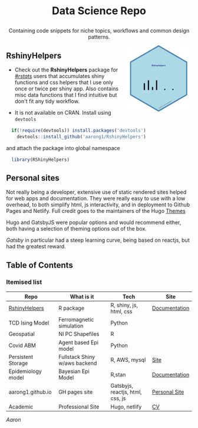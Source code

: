 # <p align=center >Data Science Repo</p>
<!--# ========== -->
<p align=center >Containing code snippets for niche topics, workflows and common design patterns.</p>

<!--<img align='right' src='https://github.com/aarong1/RshinyHelpers/blob/main/man/figures/logo.png'></img> -->
<img align='right' src='https://github.com/aarong1/RshinyHelpers/blob/main/pkgdown/favicon/apple-touch-icon-180x180.png'></img>

## RshinyHelpers
- Check out the **RshinyHelpers** package for [_#rstats_](https://www.google.com/url?sa=t&rct=j&q=&esrc=s&source=web&cd=&cad=rja&uact=8&ved=2ahUKEwiL8ra1gJL1AhWth_0HHVlEDKwQFnoECAIQAQ&url=https%3A%2F%2Fwww.r-project.org%2F&usg=AOvVaw1dEKAtw6XqNnWPRNby8Tne) users that accumulates shiny functions and css helpers that 
I use only once or twice per shiny app.  Also contains misc data functions that I find intuitive but don't fit any tidy workflow.

- It is not available on CRAN. Install using `devtools`

```R
  if(!require(devtools)) install.packages('devtools')
    devtools::install_github('aarong1/RshinyHelpers')
```

and attach the package into global namespace

```R 
  library(RShinyHelpers)
```

## Personal sites

Not really being a developer, extensive use of static rendered sites helped for web apps and documentation.  They were really easy to use with a low overhead, to both simplify html, js interactivity, and in deployment to Github Pages and Netlify.  Full credit goes to the maintainers of the Hugo [Themes](https://gohugo.io/getting-started/quick-start/)

Hugo and GatsbyJS were popular options and would recommend either, both having a selection of theming options out of the box.

_Gatsby_ in particular had a steep learning curve, being based on reactjs, but had the greatest reward.

## Table of Contents

### Itemised list

Repo            | What is it            | Tech                   | Site       |  
-------------   | ----------            |---------               |-----------   |
[RshinyHelpers](https://github.com/aarong1/RshinyHelpers)| R package             | R, shiny, js, html, css|[Documentation](https://aarong1.github.io/RshinyHelpers/index.html)                            |
TCD Ising Model | Ferromagnetic simulation    | Python                 |              |
Geospatial      | NI PC Shapefiles    | R                      |              |
Covid ABM       | Agent based Epi model     | Python                 |              |   |
Persistent Storage| Fullstack Shiny w/aws backend| R, AWS, mysql          |[Site](https://aarong1.shinyapps.io/storage_app/)              |
Epidemiology model| Bayesian Epi Model      | R,stan                 |[Documentation](https://aarong1.github.io/Epidemiology_forecast/)    |
aarong1.github.io| GH pages site        |Gatsbyjs, reactjs, html, css, js|[Personal Site](https://aarong1.github.io)|
Academic        |  Professional Site    | Hugo, netlify          |  [CV](https://quirky-mirzakhani-76fdc1.netlify.app/) |


_Aaron_
